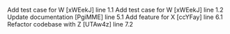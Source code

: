 Add test case for W [xWEekJ] line 1.1
Add test case for W [xWEekJ] line 1.2
Update documentation [PgiMME] line 5.1
Add feature for X [ccYFay] line 6.1
Refactor codebase with Z [UTAw4z] line 7.2
